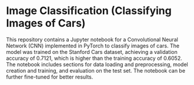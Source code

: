 # Image Classification (Classifying Images of Cars)
 This repository contains a Jupyter notebook for a Convolutional Neural Network (CNN) implemented in PyTorch to classify images of cars. The model was trained on the Stanford Cars dataset, achieving a validation accuracy of 0.7121, which is higher than the training accuracy of 0.6052. The notebook includes sections for data loading and preprocessing, model creation and training, and evaluation on the test set. The notebook can be further fine-tuned for better results.
